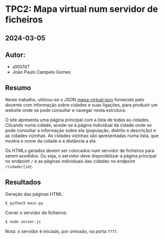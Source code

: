 # TPC2: Mapa virtual num servidor de ficheiros

## 2024-03-05

## Autor:

- a100747
- João Paulo Campelo Gomes

## Resumo

Neste trabalho, utilizou-se o JSON [mapa-virtual.json](mapa-virtual.json) fornecido pelo docente com informação sobre cidades e suas ligações, para produzir um website onde se pode consultar e navegar nesta estrutura.

O site apresenta uma página principal com a lista de todas as cidades. Clicando numa cidade, acede-se à página individual da cidade onde se pode consultar a informação sobre ela (população, distrito e descrição) e as cidades vizinhas. As cidades vizinhas são apresentadas numa lista, que mostra o nome da cidade e a distância a ela.

Os HTMLs gerados devem ser colocados num servidor de ficheiros para serem acedidos. Ou seja, o servidor deve disponibilizar a página principal no endpoint `/` e as páginas individuais das cidades no endpoint `/cidade/{id}`.

## Resultados

Geração das páginas HTML:

```bash
$ python3 main.py
```

Correr o servidor de ficheiros:

```bash
$ node server.js
```

Nota: o servidor é iniciado, por omissão, na porta `7777`.
